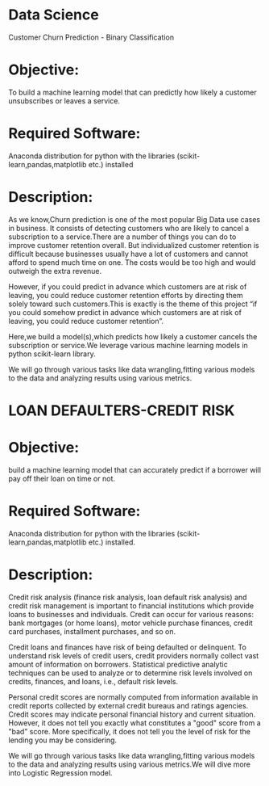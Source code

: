 # Data Science
Customer Churn Prediction - Binary Classification

# Objective: 
To build a machine learning model that can predictly how likely a customer unsubscribes or leaves a service.

# Required Software:
Anaconda distribution for python with the libraries (scikit-learn,pandas,matplotlib etc.) installed

# Description:
As we know,Churn prediction is one of the most popular Big Data use cases in business. It consists of detecting customers who are likely to cancel a subscription to a service.There are a number of things you can do to improve customer retention overall. But individualized customer retention is difficult because businesses usually have a lot of customers and cannot afford to spend much time on one. The costs would be too high and would outweigh the extra revenue. 

However, if you could predict in advance which customers are at risk of leaving, you could reduce customer retention efforts by directing them solely toward such customers.This is exactly is the theme of this project “if you could somehow predict in advance which customers are at risk of leaving, you could reduce customer retention”.

Here,we build a model(s),which predicts how likely a customer cancels the subscription or service.We leverage various machine learning models in python scikit-learn library.

We will go through various tasks like data wrangling,fitting various models to the data and analyzing results using various metrics.

# LOAN DEFAULTERS-CREDIT RISK

# Objective:
build a machine learning model that can accurately predict if a borrower will pay off their loan on time or not.

# Required Software:
Anaconda distribution for python with the libraries (scikit-learn,pandas,matplotlib etc.) installed.

# Description:
Credit risk analysis (finance risk analysis, loan default risk analysis) and credit risk management is important to financial institutions which provide loans to businesses and individuals. Credit can occur for various reasons: bank mortgages (or home loans), motor vehicle purchase finances, credit card purchases, installment purchases, and so on. 

Credit loans and finances have risk of being defaulted or delinquent. To understand risk levels of credit users, credit providers normally collect vast amount of information on borrowers. Statistical predictive analytic techniques can be used to analyze or to determine risk levels involved on credits, finances, and loans, i.e., default risk levels. 

Personal credit scores are normally computed from information available in credit reports collected by external credit bureaus and ratings agencies. Credit scores may indicate personal financial history and current situation. However, it does not tell you exactly what constitutes a "good" score from a "bad" score. More specifically, it does not tell you the level of risk for the lending you may be considering.

We will go through various tasks like data wrangling,fitting various models to the data and analyzing results using various metrics.We will dive more into Logistic Regression model.




